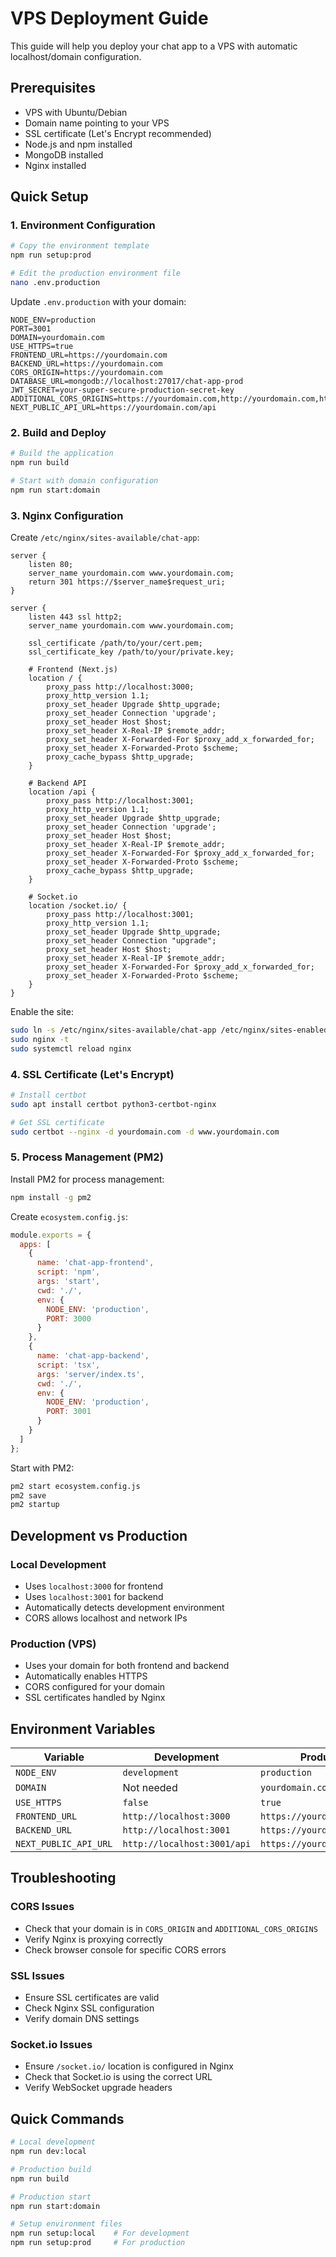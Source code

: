 # VPS Deployment Guide

This guide will help you deploy your chat app to a VPS with automatic localhost/domain configuration.

## Prerequisites

- VPS with Ubuntu/Debian
- Domain name pointing to your VPS
- SSL certificate (Let's Encrypt recommended)
- Node.js and npm installed
- MongoDB installed
- Nginx installed

## Quick Setup

### 1. Environment Configuration

```bash
# Copy the environment template
npm run setup:prod

# Edit the production environment file
nano .env.production
```

Update `.env.production` with your domain:
```env
NODE_ENV=production
PORT=3001
DOMAIN=yourdomain.com
USE_HTTPS=true
FRONTEND_URL=https://yourdomain.com
BACKEND_URL=https://yourdomain.com
CORS_ORIGIN=https://yourdomain.com
DATABASE_URL=mongodb://localhost:27017/chat-app-prod
JWT_SECRET=your-super-secure-production-secret-key
ADDITIONAL_CORS_ORIGINS=https://yourdomain.com,http://yourdomain.com,https://www.yourdomain.com
NEXT_PUBLIC_API_URL=https://yourdomain.com/api
```

### 2. Build and Deploy

```bash
# Build the application
npm run build

# Start with domain configuration
npm run start:domain
```

### 3. Nginx Configuration

Create `/etc/nginx/sites-available/chat-app`:

```nginx
server {
    listen 80;
    server_name yourdomain.com www.yourdomain.com;
    return 301 https://$server_name$request_uri;
}

server {
    listen 443 ssl http2;
    server_name yourdomain.com www.yourdomain.com;

    ssl_certificate /path/to/your/cert.pem;
    ssl_certificate_key /path/to/your/private.key;

    # Frontend (Next.js)
    location / {
        proxy_pass http://localhost:3000;
        proxy_http_version 1.1;
        proxy_set_header Upgrade $http_upgrade;
        proxy_set_header Connection 'upgrade';
        proxy_set_header Host $host;
        proxy_set_header X-Real-IP $remote_addr;
        proxy_set_header X-Forwarded-For $proxy_add_x_forwarded_for;
        proxy_set_header X-Forwarded-Proto $scheme;
        proxy_cache_bypass $http_upgrade;
    }

    # Backend API
    location /api {
        proxy_pass http://localhost:3001;
        proxy_http_version 1.1;
        proxy_set_header Upgrade $http_upgrade;
        proxy_set_header Connection 'upgrade';
        proxy_set_header Host $host;
        proxy_set_header X-Real-IP $remote_addr;
        proxy_set_header X-Forwarded-For $proxy_add_x_forwarded_for;
        proxy_set_header X-Forwarded-Proto $scheme;
        proxy_cache_bypass $http_upgrade;
    }

    # Socket.io
    location /socket.io/ {
        proxy_pass http://localhost:3001;
        proxy_http_version 1.1;
        proxy_set_header Upgrade $http_upgrade;
        proxy_set_header Connection "upgrade";
        proxy_set_header Host $host;
        proxy_set_header X-Real-IP $remote_addr;
        proxy_set_header X-Forwarded-For $proxy_add_x_forwarded_for;
        proxy_set_header X-Forwarded-Proto $scheme;
    }
}
```

Enable the site:
```bash
sudo ln -s /etc/nginx/sites-available/chat-app /etc/nginx/sites-enabled/
sudo nginx -t
sudo systemctl reload nginx
```

### 4. SSL Certificate (Let's Encrypt)

```bash
# Install certbot
sudo apt install certbot python3-certbot-nginx

# Get SSL certificate
sudo certbot --nginx -d yourdomain.com -d www.yourdomain.com
```

### 5. Process Management (PM2)

Install PM2 for process management:
```bash
npm install -g pm2
```

Create `ecosystem.config.js`:
```javascript
module.exports = {
  apps: [
    {
      name: 'chat-app-frontend',
      script: 'npm',
      args: 'start',
      cwd: './',
      env: {
        NODE_ENV: 'production',
        PORT: 3000
      }
    },
    {
      name: 'chat-app-backend',
      script: 'tsx',
      args: 'server/index.ts',
      cwd: './',
      env: {
        NODE_ENV: 'production',
        PORT: 3001
      }
    }
  ]
};
```

Start with PM2:
```bash
pm2 start ecosystem.config.js
pm2 save
pm2 startup
```

## Development vs Production

### Local Development
- Uses `localhost:3000` for frontend
- Uses `localhost:3001` for backend
- Automatically detects development environment
- CORS allows localhost and network IPs

### Production (VPS)
- Uses your domain for both frontend and backend
- Automatically enables HTTPS
- CORS configured for your domain
- SSL certificates handled by Nginx

## Environment Variables

| Variable | Development | Production |
|----------|-------------|------------|
| `NODE_ENV` | `development` | `production` |
| `DOMAIN` | Not needed | `yourdomain.com` |
| `USE_HTTPS` | `false` | `true` |
| `FRONTEND_URL` | `http://localhost:3000` | `https://yourdomain.com` |
| `BACKEND_URL` | `http://localhost:3001` | `https://yourdomain.com` |
| `NEXT_PUBLIC_API_URL` | `http://localhost:3001/api` | `https://yourdomain.com/api` |

## Troubleshooting

### CORS Issues
- Check that your domain is in `CORS_ORIGIN` and `ADDITIONAL_CORS_ORIGINS`
- Verify Nginx is proxying correctly
- Check browser console for specific CORS errors

### SSL Issues
- Ensure SSL certificates are valid
- Check Nginx SSL configuration
- Verify domain DNS settings

### Socket.io Issues
- Ensure `/socket.io/` location is configured in Nginx
- Check that Socket.io is using the correct URL
- Verify WebSocket upgrade headers

## Quick Commands

```bash
# Local development
npm run dev:local

# Production build
npm run build

# Production start
npm run start:domain

# Setup environment files
npm run setup:local    # For development
npm run setup:prod     # For production
```
